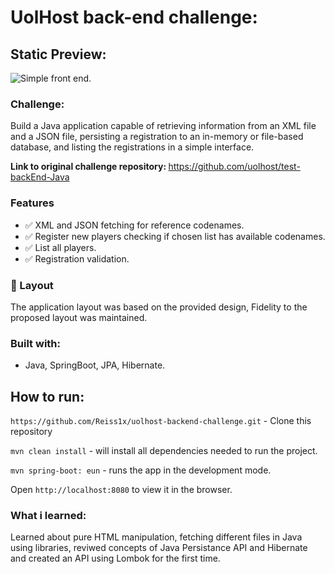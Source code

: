 # UolHost back-end challenge:
## Static Preview:

<img src="https://i.imgur.com/gUIHNSJ.png" alt="Simple front end." >

### Challenge:


Build a Java application capable of retrieving information from an XML file and a JSON file, persisting a registration to an in-memory or file-based database, and listing the registrations in a simple interface.

<strong>Link to original challenge repository: </strong> https://github.com/uolhost/test-backEnd-Java

### Features

- :white_check_mark: XML and JSON fetching for reference codenames.
- :white_check_mark: Register new players checking if chosen list has available codenames.
- :white_check_mark: List all players.
- :white_check_mark: Registration validation.

### 🎨 Layout

The application layout was based on the provided design, Fidelity to the proposed layout was maintained.

### Built with:
- Java, SpringBoot, JPA, Hibernate.

## How to run:

` https://github.com/Reiss1x/uolhost-backend-challenge.git ` - Clone this repository

`mvn clean install`  - will install all dependencies needed to run the project.

`mvn spring-boot: eun` - runs the app in the development mode.

Open `http://localhost:8080` to view it in the browser.

### What i learned:

Learned about pure HTML manipulation, fetching different files in Java using libraries, reviwed concepts of Java Persistance API and Hibernate and created an API using Lombok for the first time.
